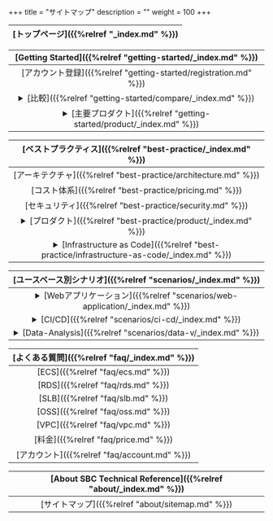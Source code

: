 +++
title = "サイトマップ"
description = ""
weight = 100
+++


[トップページ]({{%relref "_index.md" %}})|
|:------:|

|[Getting Started]({{%relref "getting-started/_index.md" %}})|
|:------:|  
|[アカウント登録]({{%relref "getting-started/registration.md" %}})|
|<details><summary>[比較]({{%relref "getting-started/compare/_index.md" %}})</summary>[国際アカウントvs中国アカウント]({{%relref "getting-started/compare/vs-jp-cn.md" %}})<br>[Alibaba vs AWS vs Azure vs GCP比較]({{%relref "getting-started/compare/vs-aws-gcp-azure.md" %}})</details>|
|<details><summary>[主要プロダクト]({{%relref "getting-started/product/_index.md" %}})</summary>[ECS]({{%relref "getting-started/product/ecs.md" %}})<br>[RDS]({{%relref "getting-started/product/rds.md" %}})<br>[SLB]({{%relref "getting-started/product/slb.md" %}})<br>[OSS]({{%relref "getting-started/product/oss.md" %}})<br>[VPC]({{%relref "getting-started/product/vpc.md" %}})<br>[ExpressConnect]({{%relref "getting-started/product/express-connect.md" %}})</details>|
 
|[ベストプラクティス]({{%relref "best-practice/_index.md" %}})|
|:------:|
|[アーキテクチャ]({{%relref "best-practice/architecture.md" %}})|
|[コスト体系]({{%relref "best-practice/pricing.md" %}})|
|[セキュリティ]({{%relref "best-practice/security.md" %}})|
|<details><summary>[プロダクト]({{%relref "best-practice/product/_index.md" %}})</summary>[RAM]({{%relref "best-practice/product/ram.md" %}})<br>[Anti-DDoS]({{%relref "best-practice/product/anti-ddos.md" %}})</details>|
|<details><summary>[Infrastructure as Code]({{%relref "best-practice/infrastructure-as-code/_index.md" %}})</summary>[Terraform 1章]({{%relref "best-practice/infrastructure-as-code/terraform_01.md" %}})<br>[Terraform 2章]({{%relref "best-practice/infrastructure-as-code/terraform_02.md" %}})<br>[Terraform 3章]({{%relref "best-practice/infrastructure-as-code/terraform_03.md" %}})<br>[Terraform 4章]({{%relref "best-practice/infrastructure-as-code/terraform_04.md" %}})<br>[Terraform 5章]({{%relref "best-practice/infrastructure-as-code/terraform_05.md" %}})</details>|

 [ユースベース別シナリオ]({{%relref "scenarios/_index.md" %}})|
|:------:|
|<details><summary>[Webアプリケーション]({{%relref "scenarios/web-application/_index.md" %}})</summary>[Java Springboot]({{%relref "scenarios/web-application/java-springboot.md" %}})<br>[Python Django]({{%relref "scenarios/web-application/python-django.md" %}})</details>|
|<details><summary>[CI/CD]({{%relref "scenarios/ci-cd/_index.md" %}})</summary>[E-commerce site with Terraform]({{%relref "scenarios/ci-cd/e-commerce-w-terraform.md" %}})</details>|
|<details><summary>[Data-Analysis]({{%relref "scenarios/data-v/_index.md" %}})</summary>[Some technical reference for Data-V]({{%relref "scenarios/data-v/example.md" %}})</details>|

|[よくある質問]({{%relref "faq/_index.md" %}})
|:------:|
|[ECS]({{%relref "faq/ecs.md" %}})|
|[RDS]({{%relref "faq/rds.md" %}})|
|[SLB]({{%relref "faq/slb.md" %}})|
|[OSS]({{%relref "faq/oss.md" %}})|
|[VPC]({{%relref "faq/vpc.md" %}})|
|[料金]({{%relref "faq/price.md" %}})|
|[アカウント]({{%relref "faq/account.md" %}})|


|[About SBC Technical Reference]({{%relref "about/_index.md" %}})|
|:------:|
| [サイトマップ]({{%relref "about/sitemap.md" %}}) |
